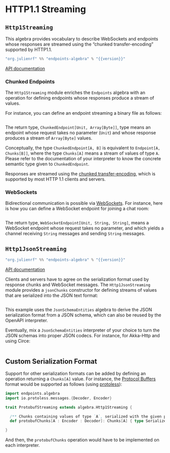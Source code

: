 # HTTP1.1 Streaming

## `Http1Streaming`

This algebra provides vocabulary to describe WebSockets and endpoints whose
responses are streamed using the “chunked transfer-encoding” supported by HTTP1.1.

~~~ scala expandVars=true
"org.julienrf" %% "endpoints-algebra" % "{{version}}"
~~~

[API documentation](api:endpoints.algebra.Http1Streaming)

### Chunked Endpoints

The `Http1Streaming` module enriches the `Endpoints` algebra with an operation for defining
endpoints whose responses produce a stream of values.

For instance, you can define an endpoint streaming a binary file as follows:

~~~ scala src=../../../../../algebras/algebra/src/test/scala/endpoints/algebra/Http1StreamingDocs.scala#chunked-endpoint
~~~

The return type, `ChunkedEndpoint[Unit, Array[Byte]]`, type means an endpoint whose request
takes no parameter (`Unit`) and whose response produces a stream of `Array[Byte]` values.

Conceptually, the type `ChunkedEndpoint[A, B]` is equivalent to `Endpoint[A, Chunks[B]]`,
where the type `Chunks[A]` means a stream of values of type `A`. Please refer to the
documentation of your interpreter to know the concrete semantic type given to
`ChunkedEndpoint`.

Responses are streamed using the
[chunked transfer-encoding](https://en.wikipedia.org/wiki/Chunked_transfer_encoding),
which is supported by most HTTP 1.1 clients and servers.

### WebSockets

Bidirectional communication is possible via
[WebSockets](https://en.wikipedia.org/wiki/WebSocket). For instance, here is how
you can define a WebSocket endpoint for joining a chat room:

~~~ scala src=../../../../../algebras/algebra/src/test/scala/endpoints/algebra/Http1StreamingDocs.scala#websocket-endpoint
~~~

The return type, `WebSocketEndpoint[Unit, String, String]`, means a WebSocket endpoint
whose request takes no parameter, and which yields a channel receiving `String` messages
and sending `String` messages.

## `Http1JsonStreaming`

~~~ scala expandVars=true
"org.julienrf" %% "endpoints-algebra" % "{{version}}"
~~~

[API documentation](api:endpoints.algebra.Http1JsonStreaming)

Clients and servers have to agree on the serialization format used by response
chunks and WebSocket messages. The `Http1JsonStreaming` module provides a `jsonChunks`
constructor for defining streams of values that are serialized into the JSON text
format:

~~~ scala src=../../../../../documentation/examples/basic/shared/src/main/scala/sample/JsonStreamingExample.scala#json-streaming
~~~

This example uses the `JsonSchemaEntities` algebra to derive the JSON serialization
format from a JSON schema, which can also be reused by the OpenAPI interpreter.

Eventually, mix a `JsonSchemaEntities` interpreter of your choice to turn the JSON
schemas into proper JSON codecs. For instance, for Akka-Http and using Circe:

~~~ scala src=../../../../../documentation/examples/basic/akkahttp-server/src/main/scala/sample/JsonStreamingExampleServer.scala#json-streaming
~~~

## Custom Serialization Format

Support for other serialization formats can be added by defining an operation
returning a `Chunks[A]` value. For instance, the
[Protocol Buffers](https://developers.google.com/protocol-buffers) format would be
supported as follows (using [protoless](https://julien-lafont.github.io/protoless/)):

~~~ scala
import endpoints.algebra
import io.protoless.messages.{Decoder, Encoder}

trait ProtobufStreaming extends algebra.Http1Streaming {

  /** Chunks containing values of type `A`, serialized with the given protobuf codec */
  def protobufChunks[A : Encoder : Decoder]: Chunks[A] { type Serialized = Array[Byte] }

}
~~~

And then, the `protobufChunks` operation would have to be implemented on each interpreter.
